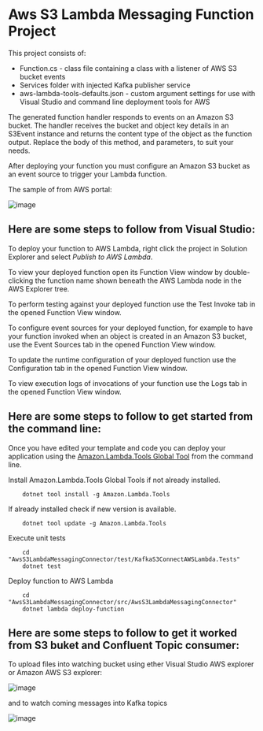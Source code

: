 # Aws S3 Lambda Messaging Function Project

This project consists of:
* Function.cs - class file containing a class with a listener of AWS S3 bucket events
* Services folder with injected Kafka publisher service
* aws-lambda-tools-defaults.json - custom argument settings for use with Visual Studio and command line deployment tools for AWS

The generated function handler responds to events on an Amazon S3 bucket. The handler receives the bucket and object key details in an S3Event instance and returns the content type of the object as the function output. Replace the body of this method, and parameters, to suit your needs.

After deploying your function you must configure an Amazon S3 bucket as an event source to trigger your Lambda function.

The sample of from AWS portal:

![image](https://github.com/user-attachments/assets/4c38a520-34a0-4b05-afec-e81e6a967a25)


## Here are some steps to follow from Visual Studio:

To deploy your function to AWS Lambda, right click the project in Solution Explorer and select *Publish to AWS Lambda*.

To view your deployed function open its Function View window by double-clicking the function name shown beneath the AWS Lambda node in the AWS Explorer tree.

To perform testing against your deployed function use the Test Invoke tab in the opened Function View window.

To configure event sources for your deployed function, for example to have your function invoked when an object is created in an Amazon S3 bucket, use the Event Sources tab in the opened Function View window.

To update the runtime configuration of your deployed function use the Configuration tab in the opened Function View window.

To view execution logs of invocations of your function use the Logs tab in the opened Function View window.

## Here are some steps to follow to get started from the command line:

Once you have edited your template and code you can deploy your application using the [Amazon.Lambda.Tools Global Tool](https://github.com/aws/aws-extensions-for-dotnet-cli#aws-lambda-amazonlambdatools) from the command line.

Install Amazon.Lambda.Tools Global Tools if not already installed.
```
    dotnet tool install -g Amazon.Lambda.Tools
```

If already installed check if new version is available.
```
    dotnet tool update -g Amazon.Lambda.Tools
```

Execute unit tests
```
    cd "AwsS3LambdaMessagingConnector/test/KafkaS3ConnectAWSLambda.Tests"
    dotnet test
```

Deploy function to AWS Lambda
```
    cd "AwsS3LambdaMessagingConnector/src/AwsS3LambdaMessagingConnector"
    dotnet lambda deploy-function
```

## Here are some steps to follow to get it worked from S3 buket and Confluent Topic consumer:

To upload files into watching bucket using ether Visual Studio AWS explorer or Amazon AWS S3 explorer:

![image](https://github.com/user-attachments/assets/45c81390-a60b-48d0-b757-58eb5d43511a)

and to watch coming messages into Kafka topics

![image](https://github.com/user-attachments/assets/788b9754-8eb8-403e-ba9f-0706839d586a)

